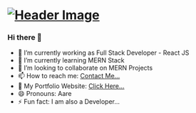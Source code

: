# [![Header Image](https://github.com/AakashTheDev/Images/blob/6bf3b2494f6d0dda1f603c2a608b3d8111210124/Blue%20Modern%20Corporate%20Staff%20Profile%20LinkedIn%20Banner.png)](https://devaakashportfolio.w3spaces.com)

### Hi there 👋

- 🔭 I’m currently working as Full Stack Developer - React JS
- 🌱 I’m currently learning MERN Stack
- 👯 I’m looking to collaborate on MERN Projects
- 📫 How to reach me: <a href="https://devaakashportfolio.w3spaces.com/#contact" target="_blank">Contact Me...</a>
- 🔏 My Portfolio Website: <a href="https://devaakashportfolio.w3spaces.com" target="_blank">Click Here...</a>
- 😄 Pronouns: Aare
- ⚡ Fun fact: I am also a Developer...
<!--
**AakashTheDev/AakashTheDev** is a ✨ _special_ ✨ repository because its `README.md` (this file) appears on your GitHub profile.

Here are some ideas to get you started:

- 🔭 I’m currently working on ...
- 🌱 I’m currently learning ...
- 👯 I’m looking to collaborate on ...
- 🤔 I’m looking for help with ...
- 💬 Ask me about ...
- 📫 How to reach me: ...
- 😄 Pronouns: ...
- ⚡ Fun fact: ...
-->
